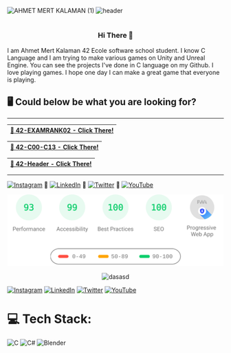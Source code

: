 
![AHMET MERT KALAMAN (1)](https://github.com/ahkalama/ahkalama/assets/116187665/4719b9c4-1919-46cc-aeb8-cf997a29e4ad)
![header](https://capsule-render.vercel.app/api?type=wave&color=gray&height=200&section=header&text=&fontSize=90)
# <h3 align="center">Hi There 🐥</h3>

I am Ahmet Mert Kalaman 42 Ecole software school student. I know C Language and I am trying to make various games on Unity and Unreal Engine. You can see the projects I've done in C language on my Github. I love playing games. I hope one day I can make a great game that everyone is playing.


## 🖥️ Could below be what you are looking for?
****************************
|[🐥  42-EXAMRANK02 - Click There!](https://github.com/ahkalama/42-EXAMRANK02)       | 
|-----------------------------------------| 

|[🐥  42-C00-C13 - Click There!](https://github.com/ahkalama/42-Piscine-C00-C13)       | 
|-----------------------------------------| 

|[🐥  42-Header - Click There!](https://github.com/ahkalama/42-HEADER)       | 
|-----------------------------------------| 
****************************
[![Instagram](https://img.shields.io/badge/Instagram-%23E4405F.svg?logo=Instagram&logoColor=white)](https://instagram.com/ahmetmertk0)   🐥 [![LinkedIn](https://img.shields.io/badge/LinkedIn-%230077B5.svg?logo=linkedin&logoColor=white)](https://linkedin.com/in/ahmet-mert-kalaman)   🐥 [![Twitter](https://img.shields.io/badge/Twitter-%231DA1F2.svg?logo=Twitter&logoColor=white)](https://twitter.com/kiricisinamert)   🐥 [![YouTube](https://img.shields.io/badge/YouTube-%23FF0000.svg?logo=YouTube&logoColor=white)](https://youtube.com/@AMERTK) 

![](https://raw.githubusercontent.com/VishwaGauravIn/Images/f13849bc9989d66c67085313dd606ea978eff0f8/psi-gprm.svg)


<p align="center"> <img src="https://komarev.com/ghpvc/?username=dasasd&label=Profile%20views&color=000000&style=flat" alt="dasasd" /> </p>

[![Instagram](https://img.shields.io/badge/Instagram-%23E4405F.svg?logo=Instagram&logoColor=white)](https://instagram.com/ahmetmertk0) [![LinkedIn](https://img.shields.io/badge/LinkedIn-%230077B5.svg?logo=linkedin&logoColor=white)](https://linkedin.com/in/ahmet-mert-kalaman) [![Twitter](https://img.shields.io/badge/Twitter-%231DA1F2.svg?logo=Twitter&logoColor=white)](https://twitter.com/kiricisinamert) [![YouTube](https://img.shields.io/badge/YouTube-%23FF0000.svg?logo=YouTube&logoColor=white)](https://youtube.com/@AMERTK) 

# 💻 Tech Stack:
![C](https://img.shields.io/badge/c-%2300599C.svg?style=for-the-badge&logo=c&logoColor=white) ![C#](https://img.shields.io/badge/c%23-%23239120.svg?style=for-the-badge&logo=c-sharp&logoColor=white) ![Blender](https://img.shields.io/badge/blender-%23F5792A.svg?style=for-the-badge&logo=blender&logoColor=white)
